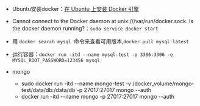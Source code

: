 * Ubuntu安装docker：[在 Ubuntu 上安装 Docker 引擎](https://docs.docker.com/engine/install/ubuntu/)

* Cannot connect to the Docker daemon at unix:///var/run/docker.sock. Is the docker daemon running?：`sudo service docker start`

* 用 `docker search mysql `命令来查看可用版本,`docker pull mysql:latest`
* 运行容器：`docker run -itd --name mysql-test -p 3306:3306 -e MYSQL_ROOT_PASSWORD=123456 mysql`

* mongo
  * sudo docker run -itd --name mongo-test -v /docker_volume/mongo-test/data/db:/data/db -p 27017:27017 mongo --auth
  * docker run -itd --name mongo -p 27017:27017 mongo --auth
